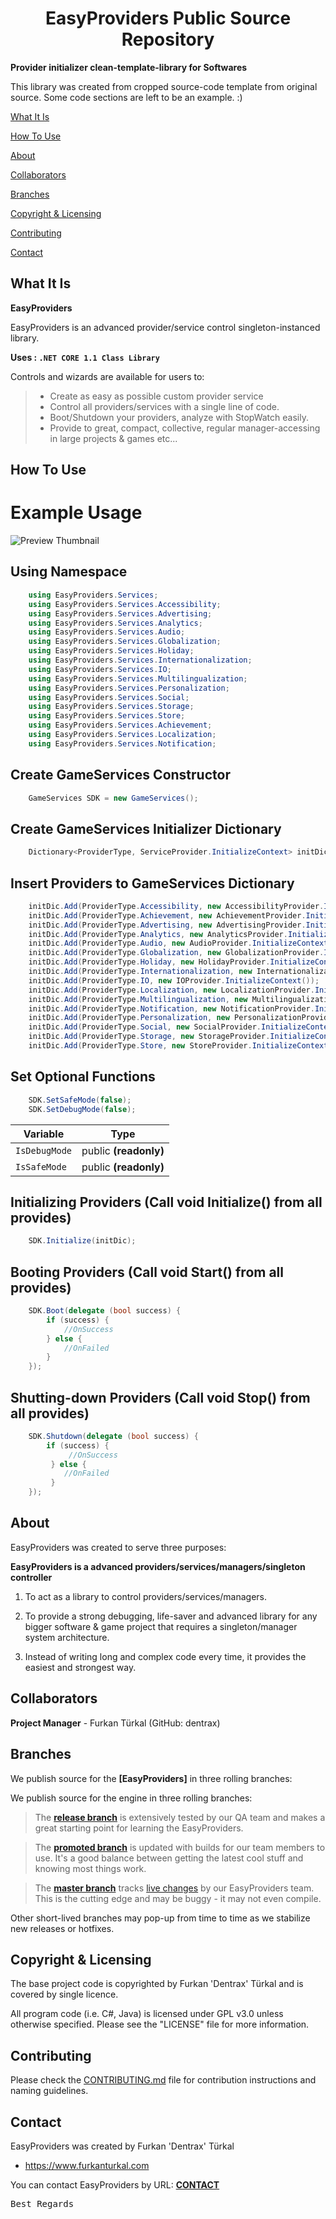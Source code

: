 <h1 align="center">EasyProviders Public Source Repository</h1>

**Provider initializer clean-template-library for Softwares**

This library was created from cropped source-code template from original source. Some code sections are left to be an example. :)

[What It Is](#what-it-is)

[How To Use](#how-to-use)

[About](#about)  

[Collaborators](#collaborators)  

[Branches](#branches) 

[Copyright & Licensing](#copyright--licensing)  

[Contributing](#contributing)  

[Contact](#contact)


## What It Is

**EasyProviders**

EasyProviders is an advanced provider/service control singleton-instanced library.

**Uses : `.NET CORE 1.1 Class Library`**

Controls and wizards are available for users to:

> * Create as easy as possible custom provider service
> * Control all providers/services with a single line of code.
> * Boot/Shutdown your providers, analyze with StopWatch easily.
> * Provide to great, compact, collective, regular manager-accessing in large projects & games etc...


## How To Use

Example Usage
=============

![Preview Thumbnail](https://raw.githubusercontent.com/Dentrax/EasyProviders/master/EasyProviders/Thumbnail.png)



Using Namespace
--------------------------
```csharp
	using EasyProviders.Services;
	using EasyProviders.Services.Accessibility;
	using EasyProviders.Services.Advertising;
	using EasyProviders.Services.Analytics;
	using EasyProviders.Services.Audio;
	using EasyProviders.Services.Globalization;
	using EasyProviders.Services.Holiday;
	using EasyProviders.Services.Internationalization;
	using EasyProviders.Services.IO;
	using EasyProviders.Services.Multilingualization;
	using EasyProviders.Services.Personalization;
	using EasyProviders.Services.Social;
	using EasyProviders.Services.Storage;
	using EasyProviders.Services.Store;
	using EasyProviders.Services.Achievement;
	using EasyProviders.Services.Localization;
	using EasyProviders.Services.Notification;
```

Create GameServices Constructor
--------------------------
```csharp
	GameServices SDK = new GameServices();
```

Create GameServices Initializer Dictionary
--------------------------
```csharp
	Dictionary<ProviderType, ServiceProvider.InitializeContext> initDic = new Dictionary<ProviderType, ServiceProvider.InitializeContext>();
```

Insert Providers to GameServices Dictionary
--------------------------
```csharp
	initDic.Add(ProviderType.Accessibility, new AccessibilityProvider.InitializeContext());
	initDic.Add(ProviderType.Achievement, new AchievementProvider.InitializeContext());
	initDic.Add(ProviderType.Advertising, new AdvertisingProvider.InitializeContext());
	initDic.Add(ProviderType.Analytics, new AnalyticsProvider.InitializeContext());
	initDic.Add(ProviderType.Audio, new AudioProvider.InitializeContext());
	initDic.Add(ProviderType.Globalization, new GlobalizationProvider.InitializeContext());
	initDic.Add(ProviderType.Holiday, new HolidayProvider.InitializeContext());
	initDic.Add(ProviderType.Internationalization, new InternationalizationProvider.InitializeContext());
	initDic.Add(ProviderType.IO, new IOProvider.InitializeContext());
	initDic.Add(ProviderType.Localization, new LocalizationProvider.InitializeContext());
	initDic.Add(ProviderType.Multilingualization, new MultilingualizationProvider.InitializeContext());
	initDic.Add(ProviderType.Notification, new NotificationProvider.InitializeContext());
	initDic.Add(ProviderType.Personalization, new PersonalizationProvider.InitializeContext());
	initDic.Add(ProviderType.Social, new SocialProvider.InitializeContext());
	initDic.Add(ProviderType.Storage, new StorageProvider.InitializeContext());
	initDic.Add(ProviderType.Store, new StoreProvider.InitializeContext());
```

Set Optional Functions
--------------------------
```csharp
	SDK.SetSafeMode(false);
	SDK.SetDebugMode(false);
```

| Variable       | Type                 |
| --------------- |:--------------------:|
| `IsDebugMode`   | public **(readonly)**|
| `IsSafeMode`    | public **(readonly)**|

Initializing Providers (Call void Initialize() from all provides)
--------------------------
```csharp
	SDK.Initialize(initDic);
```

Booting Providers (Call void Start() from all provides)
--------------------------
```csharp
	SDK.Boot(delegate (bool success) {
		if (success) {
			//OnSuccess
		} else {
			//OnFailed
		}
	});
```

Shutting-down Providers (Call void Stop() from all provides)
--------------------------
```csharp
	SDK.Shutdown(delegate (bool success) {
		if (success) {
			 //OnSuccess
		 } else {
			//OnFailed
		 }
	});
```

## About

EasyProviders was created to serve three purposes:

**EasyProviders is a advanced providers/services/managers/singleton controller**

1. To act as a library to control providers/services/managers.

2. To provide a strong debugging, life-saver and advanced library for any bigger software & game project that requires a singleton/manager system architecture. 

3. Instead of writing long and complex code every time, it provides the easiest and strongest way.

## Collaborators

**Project Manager** - Furkan Türkal (GitHub: dentrax)

## Branches

We publish source for the **[EasyProviders]** in three rolling branches:

We publish source for the engine in three rolling branches:

> The **[release branch](https://github.com/dentrax/EasyProviders/tree/release)** is extensively tested by our QA team and makes a great starting point for learning the EasyProviders.

> The **[promoted branch](https://github.com/dentrax/EasyProviders/tree/promoted)** is updated with builds for our team members to use. It's a good balance between getting the latest cool stuff and knowing most things work.

> The **[master branch](https://github.com/dentrax/EasyProviders/tree/master)** tracks [live changes](https://github.com/dentrax/EasyProviders/commits/master) by our EasyProviders team. 
This is the cutting edge and may be buggy - it may not even compile.

Other short-lived branches may pop-up from time to time as we stabilize new releases or hotfixes.

 ## Copyright & Licensing
 
The base project code is copyrighted by Furkan 'Dentrax' Türkal and is covered by single licence.

All program code (i.e. C#, Java) is licensed under GPL v3.0 unless otherwise specified. Please see the "LICENSE" file for more information.

## Contributing

Please check the [CONTRIBUTING.md](CONTRIBUTING.md) file for contribution instructions and naming guidelines.

## Contact

EasyProviders was created by Furkan 'Dentrax' Türkal

 * <https://www.furkanturkal.com>
 
You can contact EasyProviders by URL:
    **[CONTACT](https://github.com/dentrax)**

<kbd>Best Regards<kbd>
